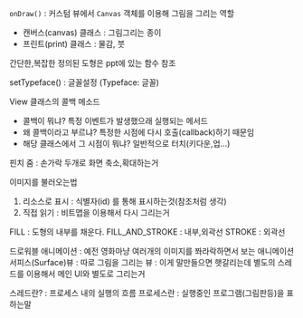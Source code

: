 

`onDraw()` :  커스텀 뷰에서 `Canvas` 객체를 이용해 그림을 그리는 역할
- 캔버스(canvas) 클래스 : 그림그리는 종이
- 프린트(print) 클래스 : 물감, 붓

간단한,복잡한 정의된 도형은 ppt에 있는 함수 참조

setTypeface() : 글꼴설정 (Typeface: 글꼴)

View 클래스의 콜백 메소드  
- 콜백이 뭐냐?   특정 이벤트가 발생했으래 실행되는 메서드
- 왜 콜백이라고 부르냐?   특정한 시점에 다시 호출(callback)하기 때문임
- 해당 클래스에서 그 시점이 뭐냐?  일반적으로  터치(키다운,업...)

핀치 줌 : 손가락 두개로 화면 축소,확대하는거

이미지를 불러오는법 
1. 리소스로 표시 : 식별자(id) 를 통해 표시하는것(참조처럼 생각)
2. 직접 읽기 : 비트맵을 이용해서 다시 그리는거

FILL  : 도형의 내부를 채운다.
FILL_AND_STROKE : 내부,외곽선
STROKE : 외곽선

드로워블 애니메이션 : 예전 영화마냥 여러개의 이미지를 쫘라락하면서 보는 애니메이션 
서피스(Surface)뷰 : 따로 그림을 그리는 뷰 : 이게 말만들으면 햇갈리는데 별도의 스레드를 이용해서 메인 UI와 별도로 그리는거

스레드란?  : 프로세스 내의 실행의 흐름
프로세스란 : 실행중인 프로그램(그림판등)을 표하는말